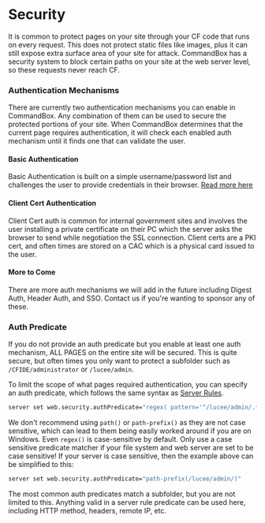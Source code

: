 # Security

It is common to protect pages on your site through your CF code that runs on every request.  This does not protect static files like images, plus it can still expose extra surface area of your site for attack.  CommandBox has a security system to block certain paths on your site at the web server level, so these requests never reach CF.

### Authentication Mechanisms

There are currently two authentication mechanisms you can enable in CommandBox.  Any combination of them can be used to secure the protected portions of your site.   When CommandBox determines that the current page requires authentication, it will check each enabled auth mechanism until it finds one that can validate the user.

#### Basic Authentication

Basic Authentication is built on a simple username/password list and challenges the user to provide credentials in their browser.  [Read more here](../basic-authentication.md)

#### Client Cert Authentication

Client Cert auth is common for internal government sites and involves the user installing a private certificate on their PC which the server asks the browser to send while negotiation the SSL connection.  Client certs are a PKI cert, and often times are stored on a CAC which is a physical card issued to the user.

#### More to Come

There are more auth mechanisms we will add in the future including Digest Auth, Header Auth, and SSO.  Contact us if you're wanting to sponsor any of these.

### Auth Predicate

If you do not provide an auth predicate but you enable at least one auth mechanism, ALL PAGES on the entire site will be secured.  This is quite secure, but often times you only want to protect a subfolder such as `/CFIDE/administrator` or `/lucee/admin`.

To limit the scope of what pages required authentication, you can specify an auth predicate, which follows the same syntax as [Server Rules](../server-rules/). &#x20;

```bash
server set web.security.authPredicate="regex( pattern='^/lucee/admin/.*', case-sensitive=false )"
```

We don't recommend using `path()` or `path-prefix()` as they are not case sensitive, which can lead to them being easily worked around if you are on Windows.  Even `regex()` is case-sensitive by default.  Only use a case sensitive predicate matcher if your file system and web server are set to be case sensitive!   If your server is case sensitive, then the example above can be simplified to this:

```bash
server set web.security.authPredicate="path-prefix(/lucee/admin/)"
```

The most common auth predicates match a subfolder, but you are not limited to this.  Anything valid in a server rule predicate can be used here, including HTTP method, headers, remote IP, etc.
